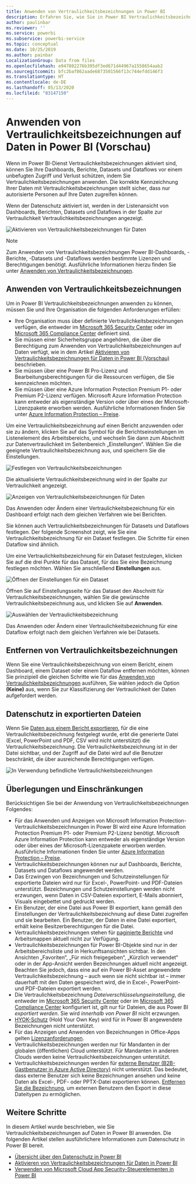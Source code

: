 ```yaml
---
title: Anwenden von Vertraulichkeitsbezeichnungen in Power BI
description: Erfahren Sie, wie Sie in Power BI Vertraulichkeitsbezeichnungen auf Daten anwenden.
author: paulinbar
ms.reviewer: ''
ms.service: powerbi
ms.subservice: powerbi-service
ms.topic: conceptual
ms.date: 10/25/2019
ms.author: painbar
LocalizationGroup: Data from files
ms.openlocfilehash: e947802276b395df3ed671d44967a1558654aab2
ms.sourcegitcommit: bfc2baf862aade6873501566f13c744efdd146f3
ms.translationtype: HT
ms.contentlocale: de-DE
ms.lasthandoff: 05/13/2020
ms.locfileid: "83147150"
---
```

# <a name="apply-data-sensitivity-labels-in-power-bi-preview"></a>Anwenden von Vertraulichkeitsbezeichnungen auf Daten in Power BI (Vorschau)

Wenn im Power BI-Dienst Vertraulichkeitsbezeichnungen aktiviert sind, können Sie Ihre Dashboards, Berichte, Datasets und Dataflows vor einem unbefugten Zugriff und Verlust schützen, indem Sie Vertraulichkeitsbezeichnungen anwenden. Die korrekte Kennzeichnung Ihrer Daten mit Vertraulichkeitsbezeichnungen stellt sicher, dass nur autorisierte Personen auf Ihre Daten zugreifen können.

Wenn der Datenschutz aktiviert ist, werden in der Listenansicht von Dashboards, Berichten, Datasets und Dataflows in der Spalte zur Vertraulichkeit Vertraulichkeitsbezeichnungen angezeigt.

![Aktivieren von Vertraulichkeitsbezeichnungen für Daten](media/service-security-apply-data-sensitivity-labels/apply-data-sensitivity-labels-01.png)

> [!NOTE]
> Zum Anwenden von Vertraulichkeitsbezeichnungen Power BI-Dashboards, -Berichte, -Datasets und -Dataflows werden bestimmte Lizenzen und Berechtigungen benötigt. Ausführliche Informationen hierzu finden Sie unter [Anwenden von Vertraulichkeitsbezeichnungen](#applying-sensitivity-labels).

## <a name="applying-sensitivity-labels"></a>Anwenden von Vertraulichkeitsbezeichnungen

Um in Power BI Vertraulichkeitsbezeichnungen anwenden zu können, müssen Sie und Ihre Organisation die folgenden Anforderungen erfüllen:

* Ihre Organisation muss über definierte Vertraulichkeitsbezeichnungen verfügen, die entweder im [Microsoft 365 Security Center](https://security.microsoft.com/) oder im [Microsoft 365 Compliance Center](https://compliance.microsoft.com/) definiert sind.
* Sie müssen einer Sicherheitsgruppe angehören, die über die Berechtigung zum Anwenden von Vertraulichkeitsbezeichnungen auf Daten verfügt, wie in dem Artikel [Aktivieren von Vertraulichkeitsbezeichnungen für Daten in Power BI (Vorschau)](../admin/service-security-enable-data-sensitivity-labels.md#enable-data-sensitivity-labels) beschrieben.
* Sie müssen über eine Power BI Pro-Lizenz und Bearbeitungsberechtigungen für die Ressourcen verfügen, die Sie kennzeichnen möchten. 
* Sie müssen über eine Azure Information Protection Premium P1- oder Premium P2-Lizenz verfügen. Microsoft Azure Information Protection kann entweder als eigenständige Version oder über eines der Microsoft-Lizenzpakete erworben werden. Ausführliche Informationen finden Sie unter [Azure Information Protection – Preise](https://azure.microsoft.com/pricing/details/information-protection/).

Um eine Vertraulichkeitsbezeichnung auf einen Bericht anzuwenden oder sie zu ändern, klicken Sie auf das Symbol für die Berichtseinstellungen im Listenelement des Arbeitsbereichs, und wechseln Sie dann zum Abschnitt zur Datenvertraulichkeit im Seitenbereich „Einstellungen“. Wählen Sie die geeignete Vertraulichkeitsbezeichnung aus, und speichern Sie die Einstellungen.

![Festlegen von Vertraulichkeitsbezeichnungen](media/service-security-apply-data-sensitivity-labels/apply-data-sensitivity-labels-02.png)

Die aktualisierte Vertraulichkeitsbezeichnung wird in der Spalte zur Vertraulichkeit angezeigt. 

![Anzeigen von Vertraulichkeitsbezeichnungen für Daten](media/service-security-apply-data-sensitivity-labels/apply-data-sensitivity-labels-03.png)

Das Anwenden oder Ändern einer Vertraulichkeitsbezeichnung für ein Dashboard erfolgt nach dem gleichen Verfahren wie bei Berichten. 

Sie können auch Vertraulichkeitsbezeichnungen für Datasets und Dataflows festlegen. Der folgende Screenshot zeigt, wie Sie eine Vertraulichkeitsbezeichnung für ein Dataset festlegen. Die Schritte für einen Dataflow sind ähnlich.

Um eine Vertraulichkeitsbezeichnung für ein Dataset festzulegen, klicken Sie auf die drei Punkte für das Dataset, für das Sie eine Bezeichnung festlegen möchten. Wählen Sie anschließend **Einstellungen** aus.

![Öffnen der Einstellungen für ein Dataset](media/service-security-apply-data-sensitivity-labels/apply-data-sensitivity-labels-05.png)

Öffnen Sie auf Einstellungsseite für das Dataset den Abschnitt für Vertraulichkeitsbezeichnungen, wählen Sie die gewünschte Vertraulichkeitsbezeichnung aus, und klicken Sie auf **Anwenden**.

![Auswählen der Vertraulichkeitsbezeichnung](media/service-security-apply-data-sensitivity-labels/apply-data-sensitivity-labels-06.png)

Das Anwenden oder Ändern einer Vertraulichkeitsbezeichnung für eine Dataflow erfolgt nach dem gleichen Verfahren wie bei Datasets.

## <a name="removing-sensitivity-labels"></a>Entfernen von Vertraulichkeitsbezeichnungen
Wenn Sie eine Vertraulichkeitsbezeichnung von einem Bericht, einem Dashboard, einem Dataset oder einem Dataflow entfernen möchten, können Sie prinzipiell die gleichen Schritte wie für das [Anwenden von Vertraulichkeitsbezeichnungen](#applying-sensitivity-labels) ausführen, Sie wählen jedoch die Option **(Keine)** aus, wenn Sie zur Klassifizierung der Vertraulichkeit der Daten aufgefordert werden. 

## <a name="data-protection-in-exported-files"></a>Datenschutz in exportierten Dateien

Wenn Sie [Daten aus einem Bericht exportieren](https://docs.microsoft.com/power-bi/consumer/end-user-export), für die eine Vertraulichkeitsbezeichnung festgelegt wurde, erbt die generierte Datei (Excel, PowerPoint und PDF, CSV wird nicht unterstützt) die Vertraulichkeitsbezeichnung. Die Vertraulichkeitsbezeichnung ist in der Datei sichtbar, und der Zugriff auf die Datei wird auf die Benutzer beschränkt, die über ausreichende Berechtigungen verfügen.

![In Verwendung befindliche Vertraulichkeitsbezeichnungen](media/service-security-apply-data-sensitivity-labels/apply-data-sensitivity-labels-04b.png)

## <a name="considerations-and-limitations"></a>Überlegungen und Einschränkungen

Berücksichtigen Sie bei der Anwendung von Vertraulichkeitsbezeichnungen Folgendes:

* Für das Anwenden und Anzeigen von Microsoft Information Protection-Vertraulichkeitsbezeichnungen in Power BI wird eine Azure Information Protection Premium P1- oder Premium P2-Lizenz benötigt. Microsoft Azure Information Protection kann entweder als eigenständige Version oder über eines der Microsoft-Lizenzpakete erworben werden. Ausführliche Informationen finden Sie unter [Azure Information Protection – Preise](https://azure.microsoft.com/pricing/details/information-protection/).
* Vertraulichkeitsbezeichnungen können nur auf Dashboards, Berichte, Datasets und Dataflows angewendet werden.
* Das Erzwingen von Bezeichnungen und Schutzeinstellungen für exportierte Dateien wird nur für Excel-, PowerPoint- und PDF-Dateien unterstützt. Bezeichnungen und Schutzeinstellungen werden nicht erzwungen, wenn Daten in CSV-Dateien exportiert, E-Mails abonniert, Visuals eingebettet und gedruckt werden.
* Ein Benutzer, der eine Datei aus Power BI exportiert, kann gemäß den Einstellungen der Vertraulichkeitsbezeichnung auf diese Datei zugreifen und sie bearbeiten. Ein Benutzer, der Daten in eine Datei exportiert, erhält keine Besitzerberechtigungen für die Datei. 
* Vertraulichkeitsbezeichnungen stehen für [paginierte Berichte]( https://docs.microsoft.com/power-bi/paginated-reports-report-builder-power-bi) und Arbeitsmappen aktuell nicht zur Verfügung. 
* Vertraulichkeitsbezeichnungen für Power BI-Objekte sind nur in der Arbeitsbereichsliste und in Herkunftsansichten sichtbar. In den Ansichten „Favoriten“, „Für mich freigegeben“, „Kürzlich verwendet“ oder in der App-Ansicht werden Bezeichnungen aktuell nicht angezeigt. Beachten Sie jedoch, dass eine auf ein Power BI-Asset angewendete Vertraulichkeitsbezeichnung – auch wenn sie nicht sichtbar ist – immer dauerhaft mit den Daten gespeichert wird, die in Excel-, PowerPoint- und PDF-Dateien exportiert werden.
* Die Vertraulichkeitsbezeichnung *Dateiverschlüsselungseinstellung*, die entweder im [Microsoft 365 Security Center](https://security.microsoft.com/) oder im [Microsoft 365 Compliance Center](https://compliance.microsoft.com/) konfiguriert ist, gilt nur für Dateien, die aus Power BI *exportiert werden*. Sie wird *innerhalb von Power BI* nicht erzwungen.
* [HYOK-Schutz](https://docs.microsoft.com/azure/information-protection/configure-adrms-restrictions) (Hold Your Own Key) wird für in Power BI angewendete Bezeichnungen nicht unterstützt.
* Für das Anzeigen und Anwenden von Bezeichnungen in Office-Apps gelten [Lizenzanforderungen](https://docs.microsoft.com/microsoft-365/compliance/get-started-with-sensitivity-labels#subscription-and-licensing-requirements-for-sensitivity-labels).
* Vertraulichkeitsbezeichnungen werden nur für Mandanten in der globalen (öffentlichen) Cloud unterstützt. Für Mandanten in anderen Clouds werden keine Vertraulichkeitsbezeichnungen unterstützt.
* Vertraulichkeitsbezeichnungen werden für [externe Benutzer (B2B-Gastbenutzer in Azure Active Directory)](../admin/service-admin-azure-ad-b2b.md) nicht unterstützt. Das bedeutet, dass externe Benutzer sich keine Bezeichnungen ansehen und keine Daten als Excel-, PDF- oder PPTX-Datei exportieren können. [Entfernen Sie die Bezeichnung](#removing-sensitivity-labels), um externen Benutzern den Export in diese Dateitypen zu ermöglichen.

## <a name="next-steps"></a>Weitere Schritte

In diesem Artikel wurde beschrieben, wie Sie Vertraulichkeitsbezeichnungen auf Daten in Power BI anwenden. Die folgenden Artikel stellen ausführlichere Informationen zum Datenschutz in Power BI bereit. 

* [Übersicht über den Datenschutz in Power BI](../admin/service-security-data-protection-overview.md)
* [Aktivieren von Vertraulichkeitsbezeichnungen für Daten in Power BI](../admin/service-security-enable-data-sensitivity-labels.md)
* [Verwenden von Microsoft Cloud App Security-Steuerelementen in Power BI](../admin/service-security-using-microsoft-cloud-app-security-controls.md)